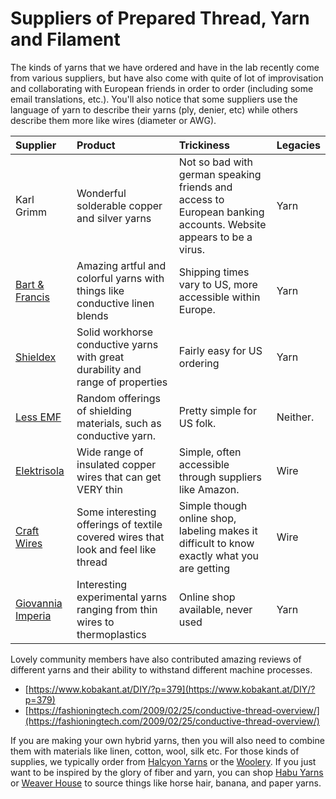# Suppliers of  Prepared Thread, Yarn and Filament

The kinds of yarns that we have ordered and have in the lab recently come from various suppliers, but have also come with quite of lot of improvisation and collaborating with European friends in order to order \(including some email translations, etc.\). You'll also notice that some suppliers use the language of yarn to describe their yarns \(ply, denier, etc\) while others describe them more like wires \(diameter or AWG\). 

| Supplier | Product  | Trickiness | Legacies |
| :--- | :--- | :--- | :--- |
| Karl Grimm | Wonderful solderable copper and silver yarns | Not so bad with german speaking friends and access to European banking accounts. Website appears to be a virus. | Yarn |
| [Bart & Francis](https://www.bart-francis.be/index.php?action=home&lang=EN) | Amazing artful and colorful yarns with things like conductive linen blends | Shipping times vary to US, more accessible within Europe.  | Yarn |
| [Shieldex](https://www.shieldextrading.net/) | Solid workhorse conductive yarns with great durability and range of properties | Fairly easy for US ordering | Yarn |
| [Less EMF](https://www.lessemf.com/fabric.html) | Random offerings of shielding materials, such as conductive yarn. | Pretty simple for US folk. | Neither. |
| [Elektrisola](https://www.elektrisola.com/en/hf-litz-wire-litz.html) | Wide range of insulated copper wires that can get VERY thin | Simple, often accessible through suppliers like Amazon. | Wire |
| [Craft Wires](https://www.wires.co.uk/) | Some interesting offerings of textile covered wires that look and feel like thread | Simple though online shop, labeling makes it difficult to know exactly what you are getting | Wire |
| [Giovannia Imperia](https://giovannaimperia.com/) | Interesting experimental yarns ranging from thin wires to thermoplastics | Online shop available, never used | Yarn |

Lovely community members have also contributed amazing reviews of different yarns and their ability to withstand different machine processes.

* [https://www.kobakant.at/DIY/?p=379](https://www.kobakant.at/DIY/?p=379)
* [https://fashioningtech.com/2009/02/25/conductive-thread-overview/](https://fashioningtech.com/2009/02/25/conductive-thread-overview/)

If you are making your own hybrid yarns, then you will also need to combine them with materials like linen, cotton, wool, silk etc. For those kinds of supplies, we typically order from [Halcyon Yarns](https://halcyonyarn.com/) or the [Woolery](https://woolery.com/). If you just want to be inspired by the glory of fiber and yarn, you can shop [Habu Yarns](https://www.habutextiles.com/collections/yarn?page=4) or [Weaver House](https://www.weaverhouseco.com/fiber-yarn) to source things like horse hair, banana, and paper yarns.

